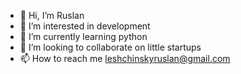 - 👋 Hi, I’m Ruslan
- 👀 I’m interested in development
- 🌱 I’m currently learning python
- 💞️ I’m looking to collaborate on little startups
- 📫 How to reach me leshchinskyruslan@gmail.com

<!---
leshchrusl/leshchrusl is a ✨ special ✨ repository because its `README.md` (this file) appears on your GitHub profile.
You can click the Preview link to take a look at your changes.
--->
